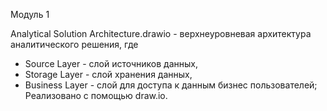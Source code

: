  Модуль 1

Analytical Solution Architecture.drawio -  верхнеуровневая архитектура аналитического решения, где 

- Source Layer - слой источников данных,
- Storage Layer - слой хранения данных,
- Business Layer - слой для доступа к данным бизнес пользователей;
Реализовано с помощью draw.io.
